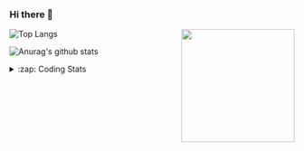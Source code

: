 ### Hi there 👋

<!--
**tao8687/tao8687** is a ✨ _special_ ✨ repository because its `README.md` (this file) appears on your GitHub profile.

Here are some ideas to get you started:

- 🔭 I’m currently working on ...
- 🌱 I’m currently learning ...
- 👯 I’m looking to collaborate on ...
- 🤔 I’m looking for help with ...
- 💬 Ask me about ...
- 📫 How to reach me: ...
- 😄 Pronouns: ...
- ⚡ Fun fact: ...
-->

<img align='right' src="https://media.giphy.com/media/M9gbBd9nbDrOTu1Mqx/giphy.gif" width="200">

  
![Top Langs](https://github-readme-stats.vercel.app/api/top-langs/?username=tao8687&layout=compact&title_color=23238E&text_color=A67D3D)

![Anurag's github stats](https://github-readme-stats.vercel.app/api?username=tao8687&show_icons=true&&text_color=A67D3D&title_color=23238E&show_icons=false&count_private=true&hide=stars)

<details>
  <summary>:zap: Coding Stats</summary>
  <b>
<!--START_SECTION:waka-->

```text
From: 08 July 2022 - To: 15 July 2022

C             14 hrs 13 mins  ██████████████▓░░░░░░░░░░   59.20 %
C++           4 hrs 48 mins   █████░░░░░░░░░░░░░░░░░░░░   20.02 %
Makefile      1 hr 39 mins    █▓░░░░░░░░░░░░░░░░░░░░░░░   06.89 %
Text          1 hr 38 mins    █▓░░░░░░░░░░░░░░░░░░░░░░░   06.80 %
Markdown      1 hr 27 mins    █▓░░░░░░░░░░░░░░░░░░░░░░░   06.09 %
Other         9 mins          ▒░░░░░░░░░░░░░░░░░░░░░░░░   00.68 %
```

<!--END_SECTION:waka-->
</details>
